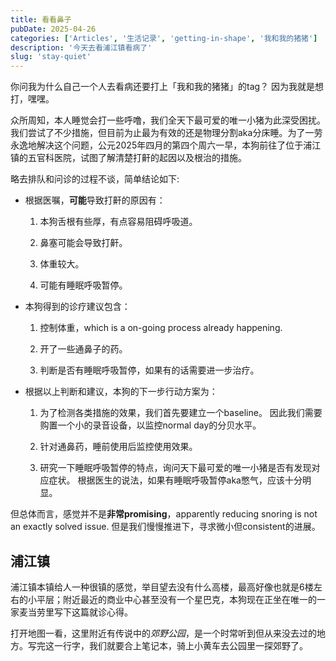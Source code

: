 ```yaml
---
title: 看看鼻子
pubDate: 2025-04-26
categories: ['Articles', '生活记录', 'getting-in-shape', '我和我的猪猪']
description: '今天去看浦江镇看病了'
slug: 'stay-quiet'
---
```


你问我为什么自己一个人去看病还要打上「我和我的猪猪」的tag？ 因为我就是想打，嘿嘿。

众所周知，本人睡觉会打一些呼噜，我们全天下最可爱的唯一小猪为此深受困扰。我们尝试了不少措施，但目前为止最为有效的还是物理分割aka分床睡。为了一劳永逸地解决这个问题，公元2025年四月的第四个周六一早，本狗前往了位于浦江镇的五官科医院，试图了解清楚打鼾的起因以及根治的措施。

略去排队和问诊的过程不谈，简单结论如下:

- 根据医嘱，**可能**导致打鼾的原因有：

   1. 本狗舌根有些厚，有点容易阻碍呼吸道。
   
   1. 鼻塞可能会导致打鼾。

   1. 体重较大。
   
   1. 可能有睡眠呼吸暂停。
   
- 本狗得到的诊疗建议包含：

   1. 控制体重，which is a on-going process already happening.
   
   1. 开了一些通鼻子的药。
   
   1. 判断是否有睡眠呼吸暂停，如果有的话需要进一步治疗。
   
- 根据以上判断和建议，本狗的下一步行动方案为：

   1. 为了检测各类措施的效果，我们首先要建立一个baseline。
      因此我们需要购置一个小的录音设备，以监控normal day的分贝水平。
      
   1. 针对通鼻药，睡前使用后监控使用效果。
   
   1. 研究一下睡眠呼吸暂停的特点，询问天下最可爱的唯一小猪是否有发现对应症状。
      根据医生的说法，如果有睡眠呼吸暂停aka憋气，应该十分明显。
      
但总体而言，感觉并不是**非常promising**，apparently reducing snoring is not an exactly solved issue. 但是我们慢慢推进下，寻求微小但consistent的进展。

## 浦江镇

浦江镇本镇给人一种很镇的感觉，举目望去没有什么高楼，最高好像也就是6楼左右的小平层；附近最近的商业中心甚至没有一个星巴克，本狗现在正坐在唯一的一家麦当劳里写下这篇就诊心得。

打开地图一看，这里附近有传说中的*郊野公园*，是一个时常听到但从来没去过的地方。写完这一行字，我们就要合上笔记本，骑上小黄车去公园里一探郊野了。
